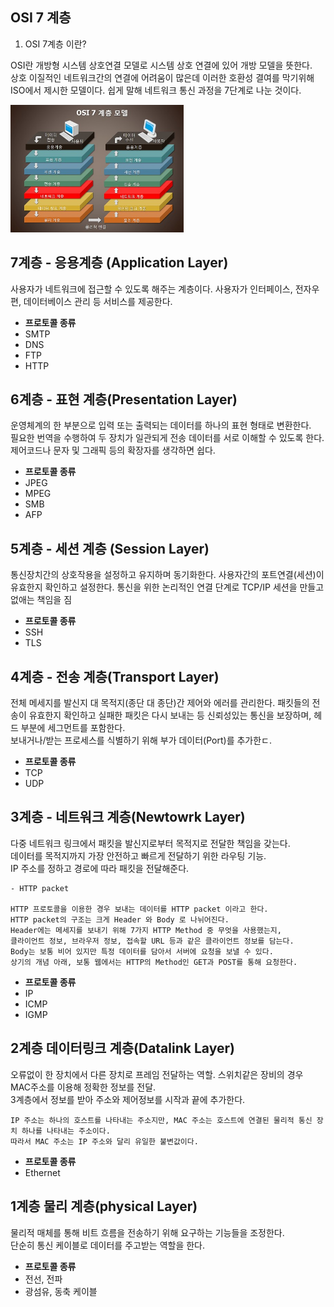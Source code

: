 ## OSI 7 계층

1. OSI 7계층 이란?

OSI란 개방형 시스템 상호연결 모델로 시스템 상호 연결에 있어 개방 모델을 뜻한다.  
상호 이질적인 네트워크간의 연결에 어려움이 많은데 이러한 호환성 결여를 막기위해 ISO에서 제시한 모델이다.
쉽게 말해 네트워크 통신 과정을 7단계로 나눈 것이다.

<img src="../resources/Osi7layer.jpg" width="55%" height="50%">

## 7계층 - 응용계층 (Application Layer)
사용자가 네트워크에 접근할 수 있도록 해주는 계층이다.
사용자가 인터페이스, 전자우편, 데이터베이스 관리 등 서비스를 제공한다.

- __프로토콜 종류__
- SMTP
- DNS
- FTP
- HTTP

## 6계층 - 표현 계층(Presentation Layer)
운영체계의 한 부분으로 입력 또는 출력되는 데이터를 하나의 표현 형태로 변환한다.  
필요한 번역을 수행하여 두 장치가 일관되게 전송 데이터를 서로 이해할 수 있도록 한다.
제어코드나 문자 및 그래픽 등의 확장자를 생각하면 쉽다.

- __프로토콜 종류__
- JPEG
- MPEG
- SMB
- AFP

## 5계층 - 세션 계층 (Session Layer)
통신장치간의 상호작용을 설정하고 유지하며 동기화한다.
사용자간의 포트연결(세션)이 유효한지 확인하고 설정한다. 통신을 위한 논리적인 연결 단계로 TCP/IP 세션을 만들고 없애는 책임을 짐

- __프로토콜 종류__
- SSH
- TLS

## 4계층 - 전송 계층(Transport Layer)
전체 메세지를 발신지 대 목적지(종단 대 종단)간 제어와 에러를 관리한다.
패킷들의 전송이 유효한지 확인하고 실패한 패킷은 다시 보내는 등 신뢰성있는 통신을 보장하며, 헤드 부분에 세그먼트를 포함한다.  
보내거나/받는 프로세스를 식별하기 위해 부가 데이터(Port)를 추가한ㄷ.

- __프로토콜 종류__
- TCP
- UDP

## 3계층 - 네트워크 계층(Newtowrk Layer)
다중 네트워크 링크에서 패킷을 발신지로부터 목적지로 전달한 책임을 갖는다.  
데이터를 목적지까지 가장 안전하고 빠르게 전달하기 위한 라우팅 기능.  
IP 주소를 정하고 경로에 따라 패킷을 전달해준다.

```
- HTTP packet

HTTP 프로토콜을 이용한 경우 보내는 데이터를 HTTP packet 이라고 한다.  
HTTP packet의 구조는 크게 Header 와 Body 로 나뉘어진다.  
Header에는 메세지를 보내기 위해 7가지 HTTP Method 중 무엇을 사용했는지,  
클라이언트 정보, 브라우저 정보, 접속할 URL 등과 같은 클라이언트 정보를 담는다.   
Body는 보통 비어 있지만 특정 데이터를 담아서 서버에 요청을 보낼 수 있다.  
상기의 개념 아래, 보통 웹에서는 HTTP의 Method인 GET과 POST를 통해 요청한다.  
```
- __프로토콜 종류__
- IP
- ICMP
- IGMP

## 2계층 데이터링크 계층(Datalink Layer)
오류없이 한 장치에서 다른 장치로 프레임 전달하는 역할.
스위치같은 장비의 경우 MAC주소를 이용해 정확한 정보를 전달.  
3계층에서 정보를 받아 주소와 제어정보를 시작과 끝에 추가한다.
```
IP 주소는 하나의 호스트를 나타내는 주소지만, MAC 주소는 호스트에 연결된 물리적 통신 장치 하나를 나타내는 주소이다.   
따라서 MAC 주소는 IP 주소와 달리 유일한 불변값이다.  
```
- __프로토콜 종류__
- Ethernet

## 1계층 물리 계층(physical Layer)
물리적 매체를 통해 비트 흐름을 전송하기 위해 요구하는 기능들을 조정한다.  
단순히 통신 케이블로 데이터를 주고받는 역할을 한다.
- __프로토콜 종류__
- 전선, 전파
- 광섬유, 동축 케이블